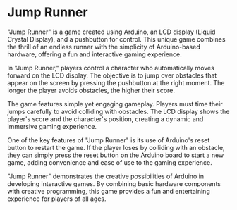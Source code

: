 # Jump Runner

"Jump Runner" is a game created using Arduino, an LCD display (Liquid Crystal Display), and a pushbutton for control. This unique game combines the thrill of an endless runner with the simplicity of Arduino-based hardware, offering a fun and interactive gaming experience.

In "Jump Runner," players control a character who automatically moves forward on the LCD display. The objective is to jump over obstacles that appear on the screen by pressing the pushbutton at the right moment. The longer the player avoids obstacles, the higher their score.

The game features simple yet engaging gameplay. Players must time their jumps carefully to avoid colliding with obstacles. The LCD display shows the player's score and the character's position, creating a dynamic and immersive gaming experience.

One of the key features of "Jump Runner" is its use of Arduino's reset button to restart the game. If the player loses by colliding with an obstacle, they can simply press the reset button on the Arduino board to start a new game, adding convenience and ease of use to the gaming experience.

"Jump Runner" demonstrates the creative possibilities of Arduino in developing interactive games. By combining basic hardware components with creative programming, this game provides a fun and entertaining experience for players of all ages.
